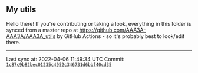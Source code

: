 ## My utils

Hello there! If you're contributing or taking a look, everything in this folder
is synced from a master repo at https://github.com/AAA3A-AAA3A/AAA3A_utils by GitHub Actions -
so it's probably best to look/edit there.

---

Last sync at: 2022-04-06 11:49:34 UTC
Commit: [`1c87c9b82bec01235c4952c346731d6bbf40cd35`](https://github.com/AAA3A-AAA3A/AAA3A_utils/commit/1c87c9b82bec01235c4952c346731d6bbf40cd35)
